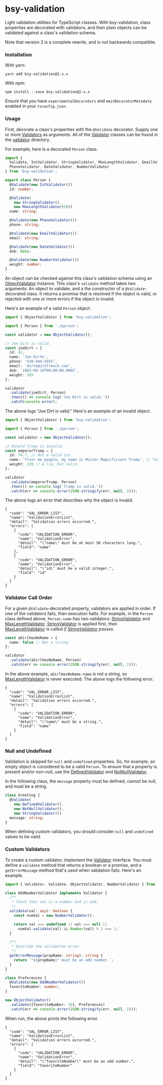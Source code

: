# bsy-validation

Light validation utilities for TypeScript classes.  With bsy-validation, class properties are decorated with validators, and then plain objects can be validated against a class's validation schema.

Note that version 2 is a complete rewrite, and is not backwards compatible.

### Installation

With yarn:

```
yarn add bsy-validation@2.x.x
```

With npm:

```
npm install --save bsy-validation@2.x.x
```

Ensure that you have `experimentalDecorators` and `emitDecoratorMetadata` enabled in your `tsconfig.json`.

### Usage

First, decorate a class's properties with the `@Validate` decorator.  Supply one or more [Validators](https://github.com/benbotto/bsy-validation/blob/develop-2.x.x/src/validator/validator.ts) as arguments.  All of the [Validator](https://github.com/benbotto/bsy-validation/blob/develop-2.x.x/src/validator/validator.ts) classes can be found in the [validator](https://github.com/benbotto/bsy-validation/tree/develop-2.x.x/src/validator) directory.

For example, here is a decorated `Person` class.

```typescript
import {
  Validate, IntValidator, StringValidator, MaxLengthValidator, EmailValidator,
  PhoneValidator, DateValidator, NumberValidator
} from 'bsy-validation';

export class Person {
  @Validate(new IntValidator())
  id: number;

  @Validate(
    new StringValidator(),
    new MaxLengthValidator(50))
  name: string;

  @Validate(new PhoneValidator())
  phone: string;

  @Validate(new EmailValidator())
  email: string;

  @Validate(new DateValidator())
  dob: Date;

  @Validate(new NumberValidator())
  weight: number;
}
```

An object can be checked against this class's validation schema using an [ObjectValidator](https://github.com/benbotto/bsy-validation/blob/develop-2.x.x/src/validator/object-validator.ts) instance.  This class's `validate` method takes two arguments: An object to validate, and a the constructor of a `@Validate`-decorated class.  It returns a promise that is resolved if the object is valid, or rejected with one or more errors if the object is invalid.

Here's an example of a valid `Person` object.

```typescript
import { ObjectValidator } from 'bsy-validation';

import { Person } from './person';

const validator = new ObjectValidator();

// Joe Dirt is valid.
const joeDirt = {
  id: 42,
  name: 'Joe Dirte',
  phone: '530-444-5555',
  email: 'dirte@itsfrench.com',
  dob: '1983-09-19T00:00:00.000Z',
  weight: 205
};

validator
  .validate(joeDirt, Person)
  .then(() => console.log('Joe Dirt is valid.'))
  .catch(console.error);
```

The above logs "Joe Dirt is valid."  Here's an example of an invalid object.

```typescript
import { ObjectValidator } from 'bsy-validation';

import { Person } from './person';

const validator = new ObjectValidator();

// Donald Trump is invalid.
const emperorTrump = {
  id: 74.7, // Not a valid int.
  name: 'Trust me people, my name is Mister Magnificient Trump', // Too long.
  weight: 239 // A lie, but valid.
};

validator
  .validate(emperorTrump, Person)
  .then(() => console.log('Trump is valid.'))
  .catch(err => console.error(JSON.stringify(err, null, 2)));
```

The above logs an error that describes why the object is invalid.

```
{
  "code": "VAL_ERROR_LIST",
  "name": "ValidationErrorList",
  "detail": "Validation errors occurred.",
  "errors": [
    {
      "code": "VALIDATION_ERROR",
      "name": "ValidationError",
      "detail": "\"name\" must be at most 50 characters long.",
      "field": "name"
    },
    {
      "code": "VALIDATION_ERROR",
      "name": "ValidationError",
      "detail": "\"id\" must be a valid integer.",
      "field": "id"
    }
  ]
}
```

### Validator Call Order

For a given `@Validate`-decorated property, validators are applied in order.  If one of the validators fails, then execution halts.  For example, in the `Person` class defined above, `Person.name` has two validators: [StringValidator](https://github.com/benbotto/bsy-validation/blob/develop-2.x.x/src/validator/string-validator.ts) and [MaxLengthValidator](https://github.com/benbotto/bsy-validation/blob/develop-2.x.x/src/validator/max-length-validator.ts).  [StringValidator](https://github.com/benbotto/bsy-validation/blob/develop-2.x.x/src/validator/string-validator.ts) is applied first, then [MaxLengthValidator](https://github.com/benbotto/bsy-validation/blob/develop-2.x.x/src/validator/max-length-validator.ts) is  called *if [StringValidator](https://github.com/benbotto/bsy-validation/blob/develop-2.x.x/src/validator/string-validator.ts) passes*.

```typescript
const aGirlHasNoName = {
  name: false // Not a string.
};

validator
  .validate(aGirlHasNoName, Person)
  .catch(err => console.error(JSON.stringify(err, null, 2)));
```

In the above example, `aGirlHasNoName.name` is not a string, so [MaxLengthValidator](https://github.com/benbotto/bsy-validation/blob/develop-2.x.x/src/validator/max-length-validator.ts) is never executed.  The above logs the following error.

```
{
  "code": "VAL_ERROR_LIST",
  "name": "ValidationErrorList",
  "detail": "Validation errors occurred.",
  "errors": [
    {
      "code": "VALIDATION_ERROR",
      "name": "ValidationError",
      "detail": "\"name\" must be a string.",
      "field": "name"
    }
  ]
}
```

### Null and Undefined

Validation is skipped for `null` and `undefined` properties.  So, for example, an empty object is considered to be a valid `Person`.  To ensure that a property is present and/or non-null, use the [DefinedValidator](https://github.com/benbotto/bsy-validation/blob/develop-2.x.x/src/validator/defined-validator.ts) and [NotNullValidator](https://github.com/benbotto/bsy-validation/blob/develop-2.x.x/src/validator/not-null-validator.ts).

In the following class, the `message` property must be defined, cannot be null, and must be a string.

```typescript
class Greeting {
  @Validate(
    new DefinedValidator(),
    new NotNullValidator(),
    new StringValidator())
  message: string;
}
```

When defining custom validators, you should consider `null` and `undefined` values to be valid.

### Custom Validators

To create a custom validator, implement the [Validator](https://github.com/benbotto/bsy-validation/blob/develop-2.x.x/src/validator/validator.ts) interface.  You must define a `validate` method that returns a boolean or a promise, and a `getErrorMessage` method that's used when validation fails.  Here's an example.

```typescript
import { Validator, Validate, ObjectValidator, NumberValidator } from 'bsy-validation';

class OddNumberValidator implements Validator {
  /**
   * Check that val is a number and is odd.
   */
  validate(val: any): boolean {
    const numVal = new NumberValidator();

    return val === undefined || val === null ||
      numVal.validate(val) && Number(val) % 2 === 1;
  }

  /**
   * Describe the validation error.
   */
  getErrorMessage(propName: string): string {
    return `"${propName}" must be an odd number.`;
  }
}

class Preferences {
  @Validate(new OddNumberValidator())
  favoriteNumber: number;
}

new ObjectValidator()
  .validate({favoriteNumber: 18}, Preferences)
  .catch(err => console.error(JSON.stringify(err, null, 2)));
```

When run, the above prints the following error.

```
{
  "code": "VAL_ERROR_LIST",
  "name": "ValidationErrorList",
  "detail": "Validation errors occurred.",
  "errors": [
    {
      "code": "VALIDATION_ERROR",
      "name": "ValidationError",
      "detail": "\"favoriteNumber\" must be an odd number.",
      "field": "favoriteNumber"
    }
  ]
}

```
